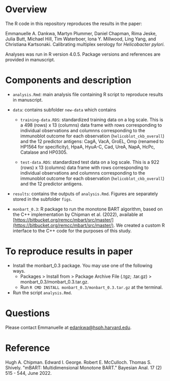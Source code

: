 # Overview

The R code in this repository reproduces the results in the paper:

Emmanuelle A. Dankwa, Martyn Plummer, Daniel Chapman, Rima Jeske, Julia Butt,
Michael Hill, Tim Waterboer, Iona Y. Millwood, Ling Yang, and Christiana Kartsonaki. Calibrating multiplex serology for *Helicobacter pylori*.

Analyses was run in R version 4.0.5. Package versions and references are provided in manuscript.

# Components and description 

* `analysis.Rmd`: main analysis file containing R script to reproduce results in manuscript.
  
* `data`: contains subfolder `new-data` which contains

    +  `training-data.RDS`: standardized training data on a log scale. This is a 498 (rows) x 13 (columns) data frame with rows corresponding to individual observations and columnns corresponding to the immunoblot outcome for each observation (`helicoblot_ckb_overall`) and the 12 predictor antigens: CagA, VacA, GroEL, Omp (renamed to HP1564 for specificity), HpaA, HyuA-C, Cad, UreA, NapA, HcPc, Catalase and HP0305. 

    + `test-data.RDS`: standardized test data on a log scale. This is a 922 (rows) x 13 (columns) data frame with rows corresponding to individual observations and columnns corresponding to the immunoblot outcome for each observation (`helicoblot_ckb_overall`) and the 12 predictor antigens.
 
* `results`: contains the outputs of `analysis.Rmd`. Figures are separately stored in the subfolder `figs`.
  
* `monbart_0.3`: R package to run the monotone BART algorithm, based on the C++ implementation by Chipman et al. (2022), available at [https://bitbucket.org/remcc/mbart/src/master/](https://bitbucket.org/remcc/mbart/src/master/). We created a 
custom R interface to the C++ code for the purposes of this study.


# To reproduce results in paper

* Install the monbart_0.3 package. You may use one of the following ways.
   +  Packages > Install from > Package Archive File (.tgz; .tar.gz) > monbart_0.3/monbart_0.3.tar.gz. 
   +  Run `R CMD INSTALL monbart_0.3/monbart_0.3.tar.gz` at the terminal. 
* Run the script `analysis.Rmd`.

# Questions 

Please contact Emmanuelle at [edankwa@hsph.harvard.edu](edankwa@hsph.harvard.edu). 

# Reference

Hugh A. Chipman. Edward I. George. Robert E. McCulloch. Thomas S. Shively. "mBART: Multidimensional Monotone BART." Bayesian Anal. 17 (2) 515 - 544, June 2022.


